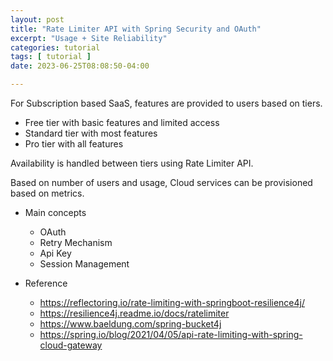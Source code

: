 ```yaml
---
layout: post
title: "Rate Limiter API with Spring Security and OAuth"
excerpt: "Usage + Site Reliability"
categories: tutorial
tags: [ tutorial ]
date: 2023-06-25T08:08:50-04:00

---
```


For Subscription based SaaS, features are provided to users based on tiers.
* Free tier with basic features and limited access
* Standard tier with most features 
* Pro tier with all features

Availability is handled between tiers using Rate Limiter API.

Based on number of users and usage, Cloud services can be provisioned based on metrics.

* Main concepts
  * OAuth
  * Retry Mechanism
  * Api Key
  * Session Management

* Reference
  * https://reflectoring.io/rate-limiting-with-springboot-resilience4j/
  * https://resilience4j.readme.io/docs/ratelimiter
  * https://www.baeldung.com/spring-bucket4j
  * https://spring.io/blog/2021/04/05/api-rate-limiting-with-spring-cloud-gateway
